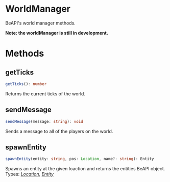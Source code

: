 # WorldManager
BeAPI's world manager methods.

**Note: the worldManager is still in development.**

# Methods

## getTicks
```ts
getTicks(): number
```
Returns the current ticks of the world.

## sendMessage
```ts
sendMessage(message: string): void
```
Sends a message to all of the players on the world.

## spawnEntity
```ts
spawnEntity(entity: string, pos: Location, name?: string): Entity
```
Spawns an entity at the given loaction and returns the entities BeAPI object.
Types: *[Location](https://github.com/MCBE-Utilities/BeAPI/tree/main/docs/types/location.md), [Entity](https://github.com/MCBE-Utilities/BeAPI/tree/main/docs/entity.md)*